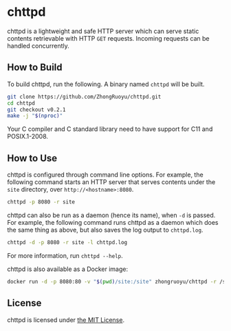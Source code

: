 # chttpd

chttpd is a lightweight and safe HTTP server which can serve static contents
retrievable with HTTP `GET` requests. Incoming requests can be handled
concurrently.

## How to Build

To build chttpd, run the following. A binary named `chttpd` will be built.

```bash
git clone https://github.com/ZhongRuoyu/chttpd.git
cd chttpd
git checkout v0.2.1
make -j "$(nproc)"
```

Your C compiler and C standard library need to have support for C11 and
POSIX.1-2008.

## How to Use

chttpd is configured through command line options. For example, the following
command starts an HTTP server that serves contents under the `site` directory,
over `http://<hostname>:8080`.

```bash
chttpd -p 8080 -r site
```

chttpd can also be run as a daemon (hence its name), when `-d` is passed. For
example, the following command runs chttpd as a daemon which does the same
thing as above, but also saves the log output to `chttpd.log`.

```bash
chttpd -d -p 8080 -r site -l chttpd.log
```

For more information, run `chttpd --help`.

chttpd is also available as a Docker image:

```bash
docker run -d -p 8080:80 -v "$(pwd)/site:/site" zhongruoyu/chttpd -r /site
```

## License

chttpd is licensed under [the MIT License](LICENSE).
